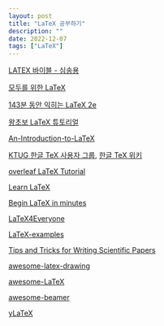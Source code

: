 ```yaml
---
layout: post
title: "LaTeX 공부하기"
description: ""
date: 2022-12-07
tags: ["LaTeX"]
---
```


<a href="http://www.yes24.com/Product/Goods/34709066">LATEX 바이블 - 심송용</a>

<a href="http://wiki.ktug.org/wiki/wiki.php/KTUGExtDocArchive?action=download&value=latex4all.pdf">모두를 위한 LaTeX</a>

<a href="https://github.com/KoreanTUG/lshort-ko">143분 동안 익히는 LaTeX 2e</a>

<a href="https://forestunit.tistory.com/category/%EC%99%95%EC%B4%88%EB%B3%B4%20LaTeX%20%ED%8A%9C%ED%86%A0%EB%A6%AC%EC%96%BC">왕초보 LaTeX 튜토리얼</a>

<a href="https://github.com/gshslatexintro/An-Introduction-to-LaTeX">An-Introduction-to-LaTeX</a>

<a href="http://www.ktug.org/xe/">KTUG 한글 TeX 사용자 그룹</a>, <a href="http://wiki.ktug.org/wiki/wiki.php">한글 TeX 위키</a>

<a href="https://ko.overleaf.com/learn/latex/Tutorials">overleaf LaTeX Tutorial</a>

<a href="https://www.learnlatex.org/en/">Learn LaTeX</a>

<a href="https://github.com/luong-komorebi/Begin-Latex-in-minutes">Begin LaTeX in minutes</a>

<a href="https://github.com/milaan9/LaTeX4Everyone">LaTeX4Everyone</a>

<a href="https://github.com/MartinThoma/LaTeX-examples">LaTeX-examples</a>

<a href="https://github.com/Wookai/paper-tips-and-tricks">Tips and Tricks for Writing Scientific Papers</a>

<a href="https://github.com/xinychen/awesome-latex-drawing">awesome-latex-drawing</a>

<a href="https://github.com/egeerardyn/awesome-LaTeX">awesome-LaTeX</a>

<a href="https://github.com/xinychen/awesome-beamer">awesome-beamer</a>

<a href="https://github.com/HarveySheppard/yLaTeX">yLaTeX</a>
